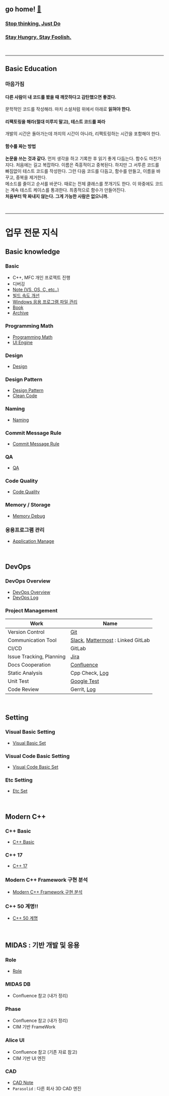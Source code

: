 
## go home! [:house_with_garden:](https://github.com/wnsgml972/midas_log)


### [Stop thinking, Just Do](https://www.youtube.com/watch?v=Xz2zvDug2jM)

### [Stay Hungry. Stay Foolish.](https://www.youtube.com/watch?v=7aA17H-3Vig)


<br/>
<hr/>

## Basic Education

### 마음가짐

#### 다른 사람이 내 코드를 봤을 때 깨끗하다고 감탄했으면 좋겠다.

문학적인 코드를 작성해라. 마치 소설처럼 위에서 아래로 **읽혀야 한다.**

#### 리팩토링을 해라(절대 미루지 말고), 테스트 코드를 짜라

개발의 시간은 돌아가는데 까지의 시간이 아니라, 리팩토링하는 시간을 포함해야 한다.

#### 함수를 짜는 방법

**논문을 쓰는 것과 같다.** 먼저 생각을 하고 기록한 후 읽기 좋게 다듬는다. 함수도 마찬가지다. 처음에는 길고 복잡하다. 이름은 즉흥적이고 중복된다. 하지만 그 서투른 코드를 빠짐없이 테스트 코드를 작성한다. 그런 다음 코드를 다듬고, 함수를 만들고, 이름을 바꾸고, 중복을 제거한다. <br/>
메소드를 줄이고 순서를 바꾼다. 때로는 전체 클래스를 쪼개기도 한다. 이 와중에도 코드는 계속 테스트 케이스를 통과한다. 최종적으로 함수가 만들어진다. <br/>
**처음부터 딱 짜내지 않는다. 그게 가능한 사람은 없으니까.**

<br/><hr/>

# 업무 전문 지식

## Basic knowledge

### Basic
* C++, MFC 개인 프로젝트 진행
* 디버깅
* [Note (VS, OS, C, etc..)](/contents/BasicEducation/Note.md)
* [빌드 속도 개선](/contents/BasicEducation/Build.md)
* [Windows 응용 프로그램 파일 관리](/contents/BasicEducation/application_manage.md)
* [Book](/contents/BasicEducation/Book.md)
* [Archive](/contents/BasicEducation/Archive.md)

### Programming Math
* [Programming Math](/contents/BasicEducation/Math.md)
* [UI Engine](/contents/BasicEducation/MathHigh.md)

### Design
* [Design](/contents/BasicEducation/Design.md)

### Design Pattern
* [Design Pattern](/contents/BasicEducation/DesignPattern.md)
* [Clean Code](/contents/BasicEducation/CleanCode.md)

### Naming
* [Naming](/contents/BasicEducation/Naming.md)

### Commit Message Rule
* [Commit Message Rule](/contents/BasicEducation/commit.md)

### QA
* [QA](/contents/BasicEducation/QA.md)

### Code Quality
* [Code Quality](/contents/BasicEducation/CodeQuality.md)

### Memory / Storage
* [Memory Debug](/contents/BasicEducation/HighMemoryDebug.md)

### 응용프로그램 관리
* [Application Manage](/contents/BasicEducation/ApplicationManage.md)


<br/>

## DevOps

### DevOps Overview
* [DevOps Overview](https://wnsgml972.github.io/devops/devops.html)
* [DevOps Log](/contents/BasicEducation/DevOps.md)

### Project Management
Work | Name 
---------|----------
 Version Control | [Git](/contents/BasicEducation/Git.md)
 Communication Tool | [Slack](https://slack.com/), [Mattermost](https://mattermost.com/) : Linked GitLab
 CI/CD | GitLab
 Issue Tracking, Planning | [Jira](/contents/BasicEducation/Jira.md)
 Docs Cooperation | [Confluence](/contents/BasicEducation/Confluence.md)
 Static Analysis | Cpp Check, [Log](/contents/BasicEducation/CodeQuality.md)
 Unit Test | [Google Test](https://github.com/google/googletest)
 Code Review | Gerrit, [Log](/contents/BasicEducation/CodeReview.md)


<br/>

## Setting

### Visual Basic Setting
* [Visual Basic Set](/contents/BasicEducation/VisualBasicSet.md)

### Visual Code Basic Setting
* [Visual Code Basic Set](/contents/BasicEducation/VisualCodeBasicSet.md)

### Etc Setting
* [Etc Set](/contents/BasicEducation/EtcSet.md)



<br/>

## Modern C++

### C++ Basic
* [C++ Basic](/contents/BasicEducation/CppBasic.md)

### C++ 17
* [C++ 17](/contents/BasicEducation/cpp17.md)

### Modern C++ Framework 구현 분석
* [Modern C++ Framework 구현 분석](/contents/BasicEducation/framework.md)

### C++ 50 계명!!
* [C++ 50 계명](/contents/BasicEducation/cpp50.md)


<br/>

## MIDAS : 기반 개발 및 응용

### Role
* [Role](/contents/BasicEducation/Role.md)

### MIDAS DB
* Confluence 참고 (내가 정리)

### Phase
* Confluence 참고 (내가 정리)
* CIM 기반 FrameWork

### Alice UI
* Confluence 참고 (기존 자료 참고)
* CIM 기반 UI 엔진

### CAD
* [CAD Note](/contents/BasicEducation/cad.md)
* `Parasolid` : 다른 회사 3D CAD 엔진
